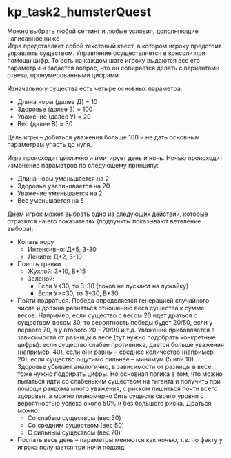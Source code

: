 # kp_task2_humsterQuest  
Можно выбрать любой сеттинг и любые условия, дополняющие написанное ниже   
Игра представляет собой текстовый квест, в котором игроку предстоит управлять существом. Управление осуществляется в консоли при помощи цифр. То есть на каждом шаге игроку выдаются все его параметры и задается вопрос, что он собирается делать с вариантами ответа, пронумерованными цифрами.

Изначально у существа есть четыре основных параметра:

- Длина норы (далее Д) = 10
- Здоровье (далее З) = 100
- Уважение (далее У) = 20
- Вес (далее В) = 30

Цель игры – добиться уважения больше 100 и не дать основным параметрам упасть до нуля.

Игра происходит циклично и имитирует день и ночь. Ночью происходит изменение параметров по следующему принципу:

- Длина норы уменьшается на 2
- Здоровье увеличивается на 20
- Уважение уменьшается на 2
- Вес уменьшается на 5

Днем игрок может выбрать одно из следующих действий, которые отразятся на его показателях (подпункты показывают ветвление выбора):

- Копать нору
  - Интенсивно: Д+5, З-30
  - Лениво: Д+2, З-10
- Поесть травки
  - Жухлой: З+10, В+15
  - Зеленой:
    - Если У\<30, то З-30 (лохов не пускают на лужайку)
    - Если У\>=30, то З+30, В+30
- Пойти подраться. Победа определяется генерацией случайного числа и должна равняться отношению веса существа к сумме весов. Например, если существо с весом 20 идет драться с существом весом 30, то вероятность победы будет 20/50, если у первого 70, а у второго 20 – 70/90 и т.д. Уважение прибавляется в зависимости от разницы в весе (тут нужно подобрать конкретные цифры): если существо слабее противника, дается больше уважения (например, 40), если они равны – среднее количество (например, 20), если существо ощутимо сильнее – минимум (5 или 10). Здоровье убывает аналогично, в зависимости от разницы в весе, тоже нужно подбирать цифры. Но основная логика в том, что можно пытаться идти со слабеньким существом на гиганта и получить при помощи рандома много уважения, с риском лишиться почти всего здоровья, а можно планомерно бить существ своего уровня с вероятностью успеха около 50% и без большого риска. Драться можно:
  - Со слабым существом (вес 30)
  - Со средним существом (вес 50)
  - С сильным существом (вес 70)
- Поспать весь день – параметры меняются как ночью, т.е. по факту у игрока получается три ночи подряд.
